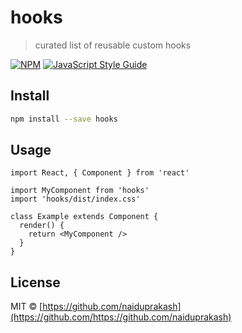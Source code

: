 # hooks

> curated list of reusable custom hooks

[![NPM](https://img.shields.io/npm/v/hooks.svg)](https://www.npmjs.com/package/hooks) [![JavaScript Style Guide](https://img.shields.io/badge/code_style-standard-brightgreen.svg)](https://standardjs.com)

## Install

```bash
npm install --save hooks
```

## Usage

```tsx
import React, { Component } from 'react'

import MyComponent from 'hooks'
import 'hooks/dist/index.css'

class Example extends Component {
  render() {
    return <MyComponent />
  }
}
```

## License

MIT © [https://github.com/naiduprakash](https://github.com/https://github.com/naiduprakash)
